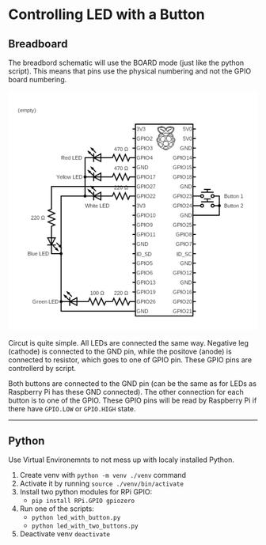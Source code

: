 # Controlling LED with a Button

## Breadboard

The breadbord schematic will use the BOARD mode (just like the python script).
This means that pins use the physical numbering and not the GPIO board numbering.

![Circut with 2 Buttons and 5 LEDs](./circuit.png)

Circut is quite simple. All LEDs are connected the same way. Negative
leg (cathode) is connected to the GND pin, while the positove (anode)
is connected to resistor, which goes to one of GPIO pin. These
GPIO pins are controllerd by script.

Both buttons are connected to the GND pin (can be the same as for LEDs
as Raspberry Pi has these GND connected). The other connection for each button is to one of the GPIO. These GPIO pins will be read by Raspberry
Pi if there have `GPIO.LOW` or `GPIO.HIGH` state.

---

## Python

Use Virtual Environemnts to not mess up with localy installed Python.
1. Create venv with `python -m venv ./venv` command
1. Activate it by running `source ./venv/bin/activate`
1. Install two python modules for RPi GPIO:
   *  `pip install RPi.GPIO gpiozero`
1. Run one of the scripts:
   * `python led_with_button.py`
   * `python led_with_two_buttons.py`
1. Deactivate venv `deactivate`
